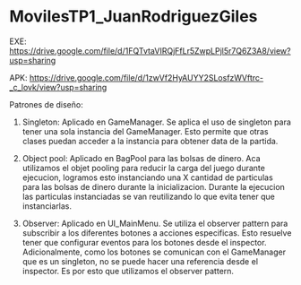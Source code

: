 # MovilesTP1_JuanRodriguezGiles

EXE: https://drive.google.com/file/d/1FQTvtaVIRQjFfLr5ZwpLPjl5r7Q6Z3A8/view?usp=sharing

APK: https://drive.google.com/file/d/1zwVf2HyAUYY2SLosfzWVftrc-_c_lovk/view?usp=sharing

Patrones de diseño:

1. Singleton:
Aplicado en GameManager. Se aplica el uso de singleton para tener una sola instancia del GameManager. Esto permite que otras clases puedan acceder a la instancia para 
obtener data de la partida.


2. Object pool:
Aplicado en BagPool para las bolsas de dinero. Aca utilizamos el objet pooling para reducir la carga del juego durante ejecucion, logramos esto instanciando una X
cantidad de particulas para las bolsas de dinero durante la inicializacion. Durante la ejecucion las particulas instanciadas se van reutilizando lo que evita tener que
instanciarlas.


3. Observer:
Aplicado en UI_MainMenu. Se utiliza el observer pattern para subscribir a los diferentes botones a acciones especificas. Esto resuelve tener que configurar eventos 
para los botones desde el inspector. Adicionalmente, como los botones se comunican con el GameManager que es un singleton, no se puede hacer una referencia desde el 
inspector. Es por esto que utilizamos el observer pattern.
